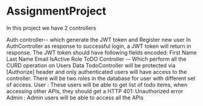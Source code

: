# AssignmentProject
In this project we have 2 controllers

Auth controller-- which generate the JWT token and Register new user In AuthController as response to successful login, a JWT token will return in response. The JWT token should have following fields encoded: First Name Last Name Email IsActive Role
ToDO Controller -- Which perform all the CURD operation on Users Data TodoController will be protected via [Authorize] header and only authenticated users will have access to the controller. There will be two roles in the database for user with different set of access. User : These users will be able to get list of todo items, when accessing other APIs, they should get a HTTP 401: Unauthorized error Admin : Admin users will be able to access all the APIs
